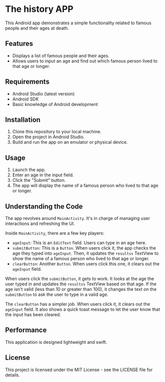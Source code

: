 # The history APP

This Android app demonstrates a simple functionality related to famous people and their ages at death.

## Features

- Displays a list of famous people and their ages.
- Allows users to input an age and find out which famous person lived to that age or longer.

## Requirements

- Android Studio (latest version)
- Android SDK
- Basic knowledge of Android development

## Installation

1. Clone this repository to your local machine.
2. Open the project in Android Studio.
3. Build and run the app on an emulator or physical device.

## Usage

1. Launch the app.
2. Enter an age in the input field.
3. Click the "Submit" button.
4. The app will display the name of a famous person who lived to that age or longer.

## Understanding the Code

The app revolves around `MainActivity`. It's in charge of managing user interactions and refreshing the UI.

Inside `MainActivity`, there are a few key players:

- `ageInput`: This is an `EditText` field. Users can type in an age here.
- `submitButton`: This is a `Button`. When users click it, the app checks the age they typed into `ageInput`. Then, it updates the `resultss` TextView to show the name of a famous person who lived to that age or longer.
- `clearButton`: Another `Button`. When users click this one, it clears out the `ageInput` field.

When users click the `submitButton`, it gets to work. It looks at the age the user typed in and updates the `resultss` TextView based on that age. If the age isn't valid (less than 10 or greater than 100), it changes the text on the `submitButton` to ask the user to type in a valid age.

The `clearButton` has a simpler job. When users click it, it clears out the `ageInput` field. It also shows a quick toast message to let the user know that the input has been cleared.

## Performance 
This application is designed lightweight and swift.

## 

## License

This project is licensed under the MIT License - see the LICENSE file for details.



